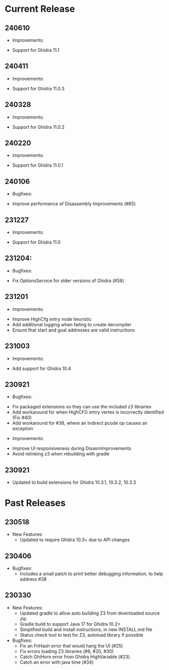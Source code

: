 # Current Release

## 240610
- Improvements:
* Support for Ghidra 11.1

## 240411
- Improvements:
* Support for Ghidra 11.0.3

## 240328
- Improvements:
* Support for Ghidra 11.0.2

## 240220
- Improvements:
* Support for Ghidra 11.0.1

## 240106
- Bugfixes:
* Improve performance of Disassembly Improvements (#65)

## 231227
- Improvements:
* Support for Ghidra 11.0

## 231204:
- Bugfixes:
* Fix OptionsService for older versions of Ghidra (#58)

## 231201

- Improvements:
* Improve HighCfg entry node heuristic
* Add additional logging when failing to create decompiler
* Ensure that start and goal addresses are valid instructions

## 231003

- Improvements:
* Add support for Ghidra 10.4

## 230921

- Bugfixes:
* Fix packaged extensions so they can use the included z3 libraries
* Add workaround for when HighCFG entry vertex is incorrectly identified (Fix #40)
* Add workaround for #38, where an Indirect pcode op causes an exception

- Improvements:
* Improve UI responsiveness during DisasmImprovements
* Avoid relinking z3 when rebuilding with gradle

## 230921

- Updated to build extensions for Ghidra 10.3.1, 10.3.2, 10.3.3

# Past Releases

## 230518

- New Features:
  * Updated to require Ghidra 10.3+ due to API changes

## 230406

- Bugfixes:
  * Includes a small patch to print better debugging information, to help address #38

## 230330

- New Features:
  * Updated gradle to allow auto building Z3 from downloaded source zip
  * Gradle build to support Java 17 for Ghidra 10.2+
  * Simplified build and install instructions, in new INSTALL.md file
  * Status check tool to test for Z3, autoload library if possible
- Bugfixes:
  * Fix an FnHash error that would hang the UI (#25)
  * Fix errors loading Z3 libraries (#6, #20, #30)
  * Catch GhiHorn error from Ghidra HighVariable (#23)
  * Catch an error with java time (#34)
